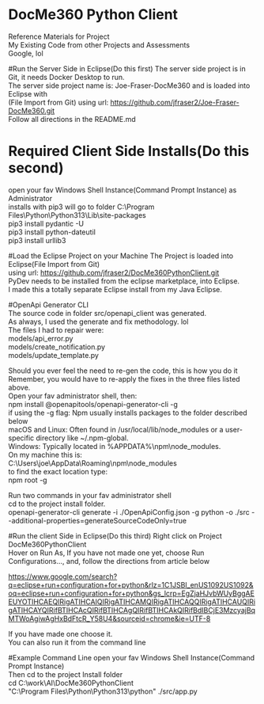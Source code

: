 # DocMe360 Python Client

Reference Materials for Project<br/>
My Existing Code from other Projects and Assessments<br/>
Google, lol

#Run the Server Side in Eclipse(Do this first)
The server side project is in Git, it needs Docker Desktop to run.<br/>
The server side project name is: Joe-Fraser-DocMe360 and is loaded into Eclipse with<br/>
(File Import from Git) using url: https://github.com/jfraser2/Joe-Fraser-DocMe360.git<br/>
Follow all directions in the README.md<br/>

# Required Client Side Installs(Do this second)
open your fav Windows Shell Instance(Command Prompt Instance) as Administrator<br/>
installs with pip3 will go to folder C:\Program Files\Python\Python313\Lib\site-packages<br/>
pip3 install pydantic -U<br/>
pip3 install python-dateutil<br/>
pip3 install urllib3<br/>

#Load the Eclipse Project on your Machine
The Project is loaded into Eclipse(File Import from Git)<br/>
using url: https://github.com/jfraser2/DocMe360PythonClient.git<br/>
PyDev needs to be installed from the eclipse marketplace, into Eclipse.<br/>
I made this a totally separate Eclipse install from my Java Eclipse.<br/>


#OpenApi Generator CLI<br/>
The source code in folder src/openapi_client was generated.<br/>
As always, I used the generate and fix methodology. lol <br/>
The files I had to repair were:<br/>
models/api_error.py<br/>
models/create_notification.py<br/>
models/update_template.py<br/>

Should you ever feel the need to re-gen the code, this is how you do it<br/>
Remember, you would have to re-apply the fixes in the three files listed above.<br/>
Open your fav administrator shell, then:<br/>
npm install @openapitools/openapi-generator-cli -g<br/>
if using the -g flag: Npm usually installs packages to the folder described below<br/>
macOS and Linux: Often found in /usr/local/lib/node_modules or a user-specific directory like ~/.npm-global.<br/> 
Windows: Typically located in %APPDATA%\npm\node_modules.<br/>
On my machine this is:<br/>
C:\Users\joe\AppData\Roaming\npm\node_modules<br/> 
to find the exact location type:<br/>
npm root -g<br/>

Run two commands in your fav administrator shell<br/>
cd to the project install folder.<br/>
openapi-generator-cli generate -i ./OpenApiConfig.json -g python -o ./src --additional-properties=generateSourceCodeOnly=true
 

#Run the client Side in Eclipse(Do this third)
Right click on Project DocMe360PythonClient<br/>
Hover on Run As, If you have not made one yet, choose Run Configurations..., and, follow the directions from article below<br/>
 
https://www.google.com/search?q=eclipse+run+configuration+for+python&rlz=1C1JSBI_enUS1092US1092&oq=eclipse+run+configuration+for+python&gs_lcrp=EgZjaHJvbWUyBggAEEUYOTIHCAEQIRigATIHCAIQIRigATIHCAMQIRigATIHCAQQIRigATIHCAUQIRigATIHCAYQIRifBTIHCAcQIRifBTIHCAgQIRifBTIHCAkQIRifBdIBCjE3MzcyajBqMTWoAgiwAgHxBdFtcR_Y58U4&sourceid=chrome&ie=UTF-8<br/>

If you have made one choose it.<br/>
You can also run it from the command line<br/>

#Example Command Line
open your fav Windows Shell Instance(Command Prompt Instance)<br/>
Then cd to the project Install folder<br/>
cd C:\work\AI\DocMe360PythonClient<br/>
"C:\Program Files\Python\Python313\python" ./src/app.py
